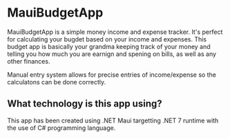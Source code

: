 # MauiBudgetApp
MauiBudgetApp is a simple money income and expense tracker. It's perfect for calculating your bugdet based on your income and expenses. This budget app is basically your grandma keeping track of your money and telling you how much you are earnign and spening on bills, as well as any other finances.

Manual entry system allows for precise entries of income/expense so the calculatons can be done correctly.

## What technology is this app using?
This app has been created using .NET Maui targetting .NET 7 runtime with the use of C# programming language.
